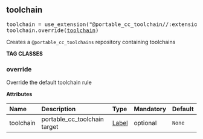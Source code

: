 <!-- Generated with Stardoc: http://skydoc.bazel.build -->



<a id="toolchain"></a>

## toolchain

<pre>
toolchain = use_extension("@portable_cc_toolchain//:extensions.bzl", "toolchain")
toolchain.override(<a href="#toolchain.override-toolchain">toolchain</a>)
</pre>

Creates a `@portable_cc_toolchains` repository containing toolchains


**TAG CLASSES**

<a id="toolchain.override"></a>

### override

Override the default toolchain rule

**Attributes**

| Name  | Description | Type | Mandatory | Default |
| :------------- | :------------- | :------------- | :------------- | :------------- |
| <a id="toolchain.override-toolchain"></a>toolchain |  portable_cc_toolchain target   | <a href="https://bazel.build/concepts/labels">Label</a> | optional |  `None`  |


